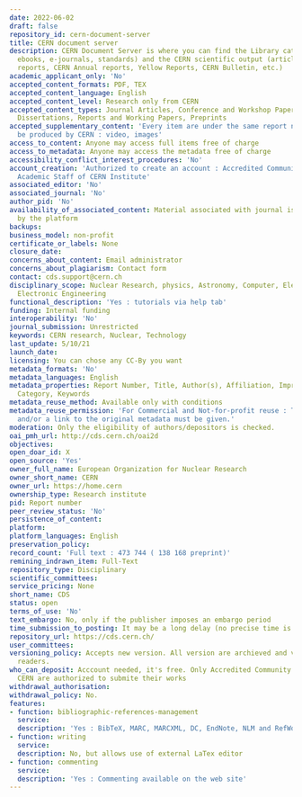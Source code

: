 ```yaml
---
date: 2022-06-02
draft: false
repository_id: cern-document-server
title: CERN document server
description: CERN Document Server is where you can find the Library catalogue (books,
  ebooks, e-journals, standards) and the CERN scientific output (articles, preprints,
  reports, CERN Annual reports, Yellow Reports, CERN Bulletin, etc.)
academic_applicant_only: 'No'
accepted_content_formats: PDF, TEX
accepted_content_language: English
accepted_content_level: Research only from CERN
accepted_content_types: Journal Articles, Conference and Workshop Papers, Theses and
  Dissertations, Reports and Working Papers, Preprints
accepted_supplementary_content: 'Every item are under the same report number and must
  be produced by CERN : video, images'
access_to_content: Anyone may access full items free of charge
access_to_metadata: Anyone may access the metadata free of charge
accessibility_conflict_interest_procedures: 'No'
account_creation: 'Authorized to create an account : Accredited Community Members,
  Academic Staff of CERN Institute'
associated_editor: 'No'
associated_journal: 'No'
author_pid: 'No'
availability_of_associated_content: Material associated with journal is hosted also
  by the platform
backups:
business_model: non-profit
certificate_or_labels: None
closure_date:
concerns_about_content: Email administrator
concerns_about_plagiarism: Contact form
contact: cds.support@cern.ch
disciplinary_scope: Nuclear Research, physics, Astronomy, Computer, Electrical and
  Electronic Engineering
functional_description: 'Yes : tutorials via help tab'
funding: Internal funding
interoperability: 'No'
journal_submission: Unrestricted
keywords: CERN research, Nuclear, Technology
last_update: 5/10/21
launch_date:
licensing: You can chose any CC-By you want
metadata_formats: 'No'
metadata_languages: English
metadata_properties: Report Number, Title, Author(s), Affiliation, Imprint, Subject
  Category, Keywords
metadata_reuse_method: Available only with conditions
metadata_reuse_permission: 'For Commercial and Not-for-profit reuse : The OAI Identifier
  and/or a link to the original metadata must be given.'
moderation: Only the eligibility of authors/depositors is checked.
oai_pmh_url: http://cds.cern.ch/oai2d
objectives:
open_doar_id: X
open_source: 'Yes'
owner_full_name: European Organization for Nuclear Research
owner_short_name: CERN
owner_url: https://home.cern
ownership_type: Research institute
pid: Report number
peer_review_status: 'No'
persistence_of_content:
platform:
platform_languages: English
preservation_policy:
record_count: 'Full text : 473 744 ( 138 168 preprint)'
remining_indrawn_item: Full-Text
repository_type: Disciplinary
scientific_committees:
service_pricing: None
short_name: CDS
status: open
terms_of_use: 'No'
text_embargo: No, only if the publisher imposes an embargo period
time_submission_to_posting: It may be a long delay (no precise time is written)
repository_url: https://cds.cern.ch/
user_committees:
versioning_policy: Accepts new version. All version are archieved and visible for
  readers.
who_can_deposit: Acccount needed, it's free. Only Accredited Community Members of
  CERN are authorized to submite their works
withdrawal_authorisation:
withdrawal_policy: No.
features:
- function: bibliographic-references-management
  service:
  description: 'Yes : BibTeX, MARC, MARCXML, DC, EndNote, NLM and RefWorks'
- function: writing
  service:
  description: No, but allows use of external LaTex editor
- function: commenting
  service:
  description: 'Yes : Commenting available on the web site'
---
```



